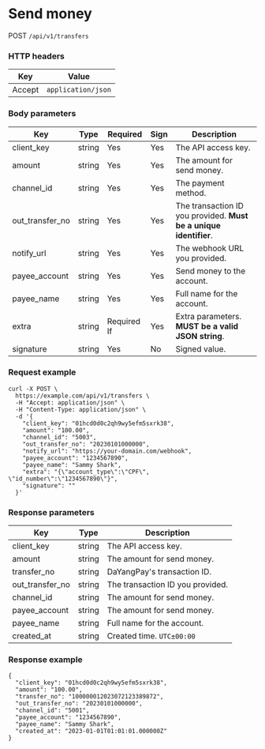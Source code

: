 # Send money

POST `/api/v1/transfers`

### HTTP headers <Badge type="tip" text="Header" vertical="top" />

| Key    | Value              |      
|--------|--------------------|
| Accept | `application/json` | 

### Body parameters <Badge type="tip" text="Body" vertical="top" />

| Key             | Type   | Required     | Sign | Description                                                       | 
|-----------------|--------|--------------|------|-------------------------------------------------------------------|
| client_key      | string | Yes          | Yes  | The API access key.                                               | 
| amount          | string | Yes          | Yes  | The amount for send money.                                        |                   
| channel_id      | string | Yes          | Yes  | The payment method.                                               | 
| out_transfer_no | string | Yes          | Yes  | The transaction ID you provided. **Must be a unique identifier**. |                   
| notify_url      | string | Yes          | Yes  | The webhook URL you provided.                                     |                   
| payee_account   | string | Yes          | Yes  | Send money to the account.                                        |                   
| payee_name      | string | Yes          | Yes  | Full name for the account.                                        |                   
| extra           | string | Required If  | Yes  | Extra parameters. **MUST be a valid JSON string**.                |                   
| signature       | string | Yes          | No   | Signed value.                                                     |

### Request example

```shell{8,13}
curl -X POST \
  https://example.com/api/v1/transfers \
  -H "Accept: application/json" \
  -H "Content-Type: application/json" \
  -d '{
    "client_key": "01hcd0d0c2qh9wy5efm5sxrk38",
    "amount": "100.00",
    "channel_id": "5003",
    "out_transfer_no": "20230101000000",
    "notify_url": "https://your-domain.com/webhook",
    "payee_account": "1234567890",
    "payee_name": "Sammy Shark",
    "extra": "{\"account_type\":\"CPF\", \"id_number\":\"1234567890\"}",
    "signature": ""
  }'
```

### Response parameters

| Key             | Type   | Description                      | 
|-----------------|--------|----------------------------------|
| client_key      | string | The API access key.              |
| amount          | string | The amount for send money.       |
| transfer_no     | string | DaYangPay's transaction ID.      |
| out_transfer_no | string | The transaction ID you provided. |
| channel_id      | string | The amount for send money.       |
| payee_account   | string | The amount for send money.       |
| payee_name      | string | Full name for the account.       |
| created_at      | string | Created time. `UTC±00:00`        |

### Response example

```json{4}
{
  "client_key": "01hcd0d0c2qh9wy5efm5sxrk38",
  "amount": "100.00",
  "transfer_no": "100000012023072123389872",
  "out_transfer_no": "20230101000000",
  "channel_id": "5001",
  "payee_account": "1234567890",
  "payee_name": "Sammy Shark",
  "created_at": "2023-01-01T01:01:01.000000Z"
}
```
